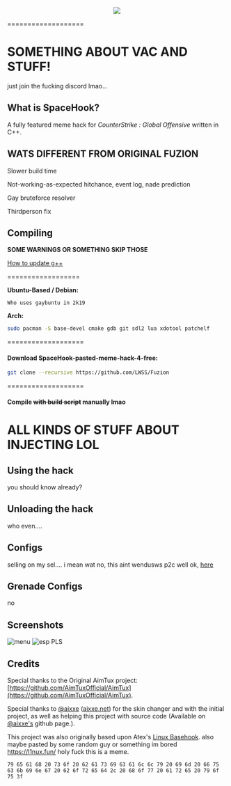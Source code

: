 <p align="center">
<img src="https://i.imgur.com/qhCCFaZ.png">
</p>
===================

# SOMETHING ABOUT VAC AND STUFF! 
just join the fucking discord lmao...

## What is SpaceHook?

A fully featured meme hack for *CounterStrike : Global Offensive* written in C++.

## WATS DIFFERENT FROM ORIGINAL FUZION

Slower build time

Not-working-as-expected hitchance, event log, nade prediction

Gay bruteforce resolver

Thirdperson fix

## Compiling
**SOME WARNINGS OR SOMETHING SKIP THOSE**

[How to update g++](https://github.com/AimTuxOfficial/AimTux/wiki/Updating-your-compiler)

==================

__Ubuntu-Based / Debian:__
```base
Who uses gaybuntu in 2k19
```
__Arch:__
```bash
sudo pacman -S base-devel cmake gdb git sdl2 lua xdotool patchelf
```
===================

#### Download SpaceHook-pasted-meme-hack-4-free:

```bash
git clone --recursive https://github.com/LWSS/Fuzion
```

===================

#### Compile ~~with build script~~ manually lmao 


# ALL KINDS OF STUFF ABOUT INJECTING LOL


## Using the hack

you should know already?


## Unloading the hack

who even....

## Configs
selling on my sel.... i mean wat no, this aint wendusws p2c
well ok, [here](https://github.com/L1nuxDotFun/space-hook-config)
## Grenade Configs
no
## Screenshots
![menu](https://i.imgur.com/WjKeuHr.png)
![esp](https://i.imgur.com/HXd17cU.jpg)
PLS

## Credits

Special thanks to the Original AimTux project: [https://github.com/AimTuxOfficial/AimTux](https://github.com/AimTuxOfficial/AimTux).

Special thanks to [@aixxe](http://www.github.com/aixxe/) ([aixxe.net](http://www.aixxe.net)) for the skin changer and with the initial project, as well as helping this project with source code (Available on [@aixxe's](http://www.github.com/aixxe/) github page.).

This project was also originally based upon Atex's [Linux Basehook](http://unknowncheats.me/forum/counterstrike-global-offensive/181878-linux-basehook.html).
also maybe pasted by some random guy or something im bored
https://l1nux.fun/ holy fuck this is a meme.

``` 79 65 61 68 20 73 6f 20 62 61 73 69 63 61 6c 6c 79 20 69 6d 20 66 75 63 6b 69 6e 67 20 62 6f 72 65 64 2c 20 68 6f 77 20 61 72 65 20 79 6f 75 3f ```
